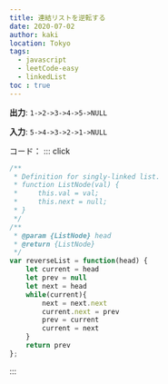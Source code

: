 ```yaml
---
title: 連結リストを逆転する
date: 2020-07-02
author: kaki
location: Tokyo  
tags: 
  - javascript
  - leetCode-easy
  - linkedList
toc : true
---
```


**出力**:
`1->2->3->4->5->NULL`

**入力**:
`5->4->3->2->1->NULL`

コード：
::: click

``` js
/**
 * Definition for singly-linked list.
 * function ListNode(val) {
 *     this.val = val;
 *     this.next = null;
 * }
 */
/**
 * @param {ListNode} head
 * @return {ListNode}
 */
var reverseList = function(head) {
    let current = head
    let prev = null
    let next = head
    while(current){
        next = next.next
        current.next = prev
        prev = current
        current = next
    }
    return prev
};

```

:::